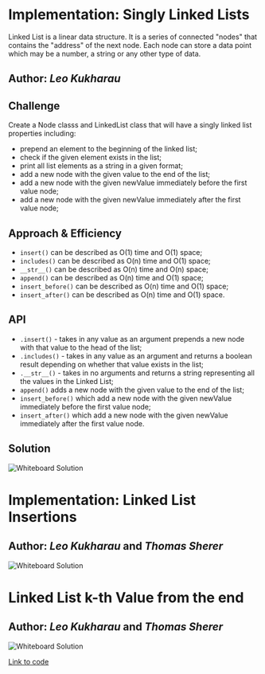# Implementation: Singly Linked Lists

Linked List is a linear data structure.
It is a series of connected "nodes" that contains the "address" of the next node. Each node can store a data point which may be a number, a string or any other type of data.

## Author: _Leo Kukharau_

## Challenge

Create a Node classs and LinkedList class that will have a singly linked list properties including:

- prepend an element to the beginning of the linked list;
- check if the given element exists in the list;
- print all list elements as a string in a given format;
- add a new node with the given value to the end of the list;
- add a new node with the given newValue immediately before the first value node;
- add a new node with the given newValue immediately after the first value node;

## Approach & Efficiency

- `insert()` can be described as O(1) time and O(1) space;
- `includes()` can be described as O(n) time and O(1) space;
- `__str__()` can be described as O(n) time and O(n) space;
- `append()` can be described as O(n) time and O(1) space;
- `insert_before()` can be described as O(n) time and O(1) space;
- `insert_after()` can be described as O(n) time and O(1) space.

## API

- `.insert()` - takes in any value as an argument prepends a new node with that value to the head of the list;
- `.includes()` - takes in any value as an argument and returns a boolean result depending on whether that value exists in the list;
- `.__str__()` - takes in no arguments and returns a string representing all the values in the Linked List;
- `append()` adds a new node with the given value to the end of the list;
- `insert_before()` which add a new node with the given newValue immediately before the first value node;
- `insert_after()` which add a new node with the given newValue immediately after the first value node.

## Solution

<img src="../../assets/linked_list.png" alt="Whiteboard Solution" style="max-width:100%;">

# Implementation: Linked List Insertions

## Author: _Leo Kukharau_ and _Thomas Sherer_

<img src="../../assets/linked_list_insertions.png" alt="Whiteboard Solution" style="max-width:100%;">

# Linked List k-th Value from the end

## Author: _Leo Kukharau_ and _Thomas Sherer_

<img src="../../assets/linked_list_kth_value.png" alt="Whiteboard Solution" style="max-width:100%;">

<a href="./linked_list.py">Link to code</a>
